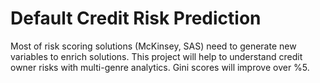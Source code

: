 # Default Credit Risk Prediction
Most of risk scoring solutions (McKinsey, SAS) need to generate new variables to enrich solutions. This project will help to understand credit owner risks with multi-genre  analytics. Gini scores will improve over %5.

